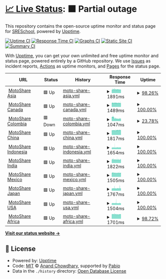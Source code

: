 # [📈 Live Status](https://SRESchool.github.io/All-Motoshare-Websites-Uptime-Monitor): <!--live status--> **🟧 Partial outage**

This repository contains the open-source uptime monitor and status page for [SRESchool](https://SRESchool.github.io/All-Motoshare-Websites-Uptime-Monitor), powered by [Upptime](https://github.com/upptime/upptime).

[![Uptime CI](https://github.com/SRESchool/All-Motoshare-Websites-Uptime-Monitor/workflows/Uptime%20CI/badge.svg)](https://github.com/SRESchool/All-Motoshare-Websites-Uptime-Monitor/actions?query=workflow%3A%22Uptime+CI%22)
[![Response Time CI](https://github.com/SRESchool/All-Motoshare-Websites-Uptime-Monitor/workflows/Response%20Time%20CI/badge.svg)](https://github.com/SRESchool/All-Motoshare-Websites-Uptime-Monitor/actions?query=workflow%3A%22Response+Time+CI%22)
[![Graphs CI](https://github.com/SRESchool/All-Motoshare-Websites-Uptime-Monitor/workflows/Graphs%20CI/badge.svg)](https://github.com/SRESchool/All-Motoshare-Websites-Uptime-Monitor/actions?query=workflow%3A%22Graphs+CI%22)
[![Static Site CI](https://github.com/SRESchool/All-Motoshare-Websites-Uptime-Monitor/workflows/Static%20Site%20CI/badge.svg)](https://github.com/SRESchool/All-Motoshare-Websites-Uptime-Monitor/actions?query=workflow%3A%22Static+Site+CI%22)
[![Summary CI](https://github.com/SRESchool/All-Motoshare-Websites-Uptime-Monitor/workflows/Summary%20CI/badge.svg)](https://github.com/SRESchool/All-Motoshare-Websites-Uptime-Monitor/actions?query=workflow%3A%22Summary+CI%22)

With [Upptime](https://upptime.js.org), you can get your own unlimited and free uptime monitor and status page, powered entirely by a GitHub repository. We use [Issues](https://github.com/SRESchool/All-Motoshare-Websites-Uptime-Monitor/issues) as incident reports, [Actions](https://github.com/SRESchool/All-Motoshare-Websites-Uptime-Monitor/actions) as uptime monitors, and [Pages](https://SRESchool.github.io/All-Motoshare-Websites-Uptime-Monitor) for the status page.

<!--start: status pages-->
<!-- This summary is generated by Upptime (https://github.com/upptime/upptime) -->
<!-- Do not edit this manually, your changes will be overwritten -->
<!-- prettier-ignore -->
| URL | Status | History | Response Time | Uptime |
| --- | ------ | ------- | ------------- | ------ |
| <img alt="" src="https://icons.duckduckgo.com/ip3/motoshare.asia.ico" height="13"> [MotoShare Asia](https://motoshare.asia) | 🟩 Up | [moto-share-asia.yml](https://github.com/SRESchool/All-Motoshare-Websites-Uptime-Monitor/commits/HEAD/history/moto-share-asia.yml) | <details><summary><img alt="Response time graph" src="./graphs/moto-share-asia/response-time-week.png" height="20"> 1891ms</summary><br><a href="https://SRESchool.github.io/All-Motoshare-Websites-Uptime-Monitor/history/moto-share-asia"><img alt="Response time 1718" src="https://img.shields.io/endpoint?url=https%3A%2F%2Fraw.githubusercontent.com%2FSRESchool%2FAll-Motoshare-Websites-Uptime-Monitor%2FHEAD%2Fapi%2Fmoto-share-asia%2Fresponse-time.json"></a><br><a href="https://SRESchool.github.io/All-Motoshare-Websites-Uptime-Monitor/history/moto-share-asia"><img alt="24-hour response time 1838" src="https://img.shields.io/endpoint?url=https%3A%2F%2Fraw.githubusercontent.com%2FSRESchool%2FAll-Motoshare-Websites-Uptime-Monitor%2FHEAD%2Fapi%2Fmoto-share-asia%2Fresponse-time-day.json"></a><br><a href="https://SRESchool.github.io/All-Motoshare-Websites-Uptime-Monitor/history/moto-share-asia"><img alt="7-day response time 1891" src="https://img.shields.io/endpoint?url=https%3A%2F%2Fraw.githubusercontent.com%2FSRESchool%2FAll-Motoshare-Websites-Uptime-Monitor%2FHEAD%2Fapi%2Fmoto-share-asia%2Fresponse-time-week.json"></a><br><a href="https://SRESchool.github.io/All-Motoshare-Websites-Uptime-Monitor/history/moto-share-asia"><img alt="30-day response time 1707" src="https://img.shields.io/endpoint?url=https%3A%2F%2Fraw.githubusercontent.com%2FSRESchool%2FAll-Motoshare-Websites-Uptime-Monitor%2FHEAD%2Fapi%2Fmoto-share-asia%2Fresponse-time-month.json"></a><br><a href="https://SRESchool.github.io/All-Motoshare-Websites-Uptime-Monitor/history/moto-share-asia"><img alt="1-year response time 1718" src="https://img.shields.io/endpoint?url=https%3A%2F%2Fraw.githubusercontent.com%2FSRESchool%2FAll-Motoshare-Websites-Uptime-Monitor%2FHEAD%2Fapi%2Fmoto-share-asia%2Fresponse-time-year.json"></a></details> | <details><summary><a href="https://SRESchool.github.io/All-Motoshare-Websites-Uptime-Monitor/history/moto-share-asia">98.26%</a></summary><a href="https://SRESchool.github.io/All-Motoshare-Websites-Uptime-Monitor/history/moto-share-asia"><img alt="All-time uptime 94.34%" src="https://img.shields.io/endpoint?url=https%3A%2F%2Fraw.githubusercontent.com%2FSRESchool%2FAll-Motoshare-Websites-Uptime-Monitor%2FHEAD%2Fapi%2Fmoto-share-asia%2Fuptime.json"></a><br><a href="https://SRESchool.github.io/All-Motoshare-Websites-Uptime-Monitor/history/moto-share-asia"><img alt="24-hour uptime 100.00%" src="https://img.shields.io/endpoint?url=https%3A%2F%2Fraw.githubusercontent.com%2FSRESchool%2FAll-Motoshare-Websites-Uptime-Monitor%2FHEAD%2Fapi%2Fmoto-share-asia%2Fuptime-day.json"></a><br><a href="https://SRESchool.github.io/All-Motoshare-Websites-Uptime-Monitor/history/moto-share-asia"><img alt="7-day uptime 98.26%" src="https://img.shields.io/endpoint?url=https%3A%2F%2Fraw.githubusercontent.com%2FSRESchool%2FAll-Motoshare-Websites-Uptime-Monitor%2FHEAD%2Fapi%2Fmoto-share-asia%2Fuptime-week.json"></a><br><a href="https://SRESchool.github.io/All-Motoshare-Websites-Uptime-Monitor/history/moto-share-asia"><img alt="30-day uptime 97.85%" src="https://img.shields.io/endpoint?url=https%3A%2F%2Fraw.githubusercontent.com%2FSRESchool%2FAll-Motoshare-Websites-Uptime-Monitor%2FHEAD%2Fapi%2Fmoto-share-asia%2Fuptime-month.json"></a><br><a href="https://SRESchool.github.io/All-Motoshare-Websites-Uptime-Monitor/history/moto-share-asia"><img alt="1-year uptime 94.34%" src="https://img.shields.io/endpoint?url=https%3A%2F%2Fraw.githubusercontent.com%2FSRESchool%2FAll-Motoshare-Websites-Uptime-Monitor%2FHEAD%2Fapi%2Fmoto-share-asia%2Fuptime-year.json"></a></details>
| <img alt="" src="https://icons.duckduckgo.com/ip3/motoshare.ca.ico" height="13"> [MotoShare Canada](https://motoshare.ca) | 🟩 Up | [moto-share-canada.yml](https://github.com/SRESchool/All-Motoshare-Websites-Uptime-Monitor/commits/HEAD/history/moto-share-canada.yml) | <details><summary><img alt="Response time graph" src="./graphs/moto-share-canada/response-time-week.png" height="20"> 1489ms</summary><br><a href="https://SRESchool.github.io/All-Motoshare-Websites-Uptime-Monitor/history/moto-share-canada"><img alt="Response time 1402" src="https://img.shields.io/endpoint?url=https%3A%2F%2Fraw.githubusercontent.com%2FSRESchool%2FAll-Motoshare-Websites-Uptime-Monitor%2FHEAD%2Fapi%2Fmoto-share-canada%2Fresponse-time.json"></a><br><a href="https://SRESchool.github.io/All-Motoshare-Websites-Uptime-Monitor/history/moto-share-canada"><img alt="24-hour response time 1481" src="https://img.shields.io/endpoint?url=https%3A%2F%2Fraw.githubusercontent.com%2FSRESchool%2FAll-Motoshare-Websites-Uptime-Monitor%2FHEAD%2Fapi%2Fmoto-share-canada%2Fresponse-time-day.json"></a><br><a href="https://SRESchool.github.io/All-Motoshare-Websites-Uptime-Monitor/history/moto-share-canada"><img alt="7-day response time 1489" src="https://img.shields.io/endpoint?url=https%3A%2F%2Fraw.githubusercontent.com%2FSRESchool%2FAll-Motoshare-Websites-Uptime-Monitor%2FHEAD%2Fapi%2Fmoto-share-canada%2Fresponse-time-week.json"></a><br><a href="https://SRESchool.github.io/All-Motoshare-Websites-Uptime-Monitor/history/moto-share-canada"><img alt="30-day response time 1431" src="https://img.shields.io/endpoint?url=https%3A%2F%2Fraw.githubusercontent.com%2FSRESchool%2FAll-Motoshare-Websites-Uptime-Monitor%2FHEAD%2Fapi%2Fmoto-share-canada%2Fresponse-time-month.json"></a><br><a href="https://SRESchool.github.io/All-Motoshare-Websites-Uptime-Monitor/history/moto-share-canada"><img alt="1-year response time 1402" src="https://img.shields.io/endpoint?url=https%3A%2F%2Fraw.githubusercontent.com%2FSRESchool%2FAll-Motoshare-Websites-Uptime-Monitor%2FHEAD%2Fapi%2Fmoto-share-canada%2Fresponse-time-year.json"></a></details> | <details><summary><a href="https://SRESchool.github.io/All-Motoshare-Websites-Uptime-Monitor/history/moto-share-canada">100.00%</a></summary><a href="https://SRESchool.github.io/All-Motoshare-Websites-Uptime-Monitor/history/moto-share-canada"><img alt="All-time uptime 94.23%" src="https://img.shields.io/endpoint?url=https%3A%2F%2Fraw.githubusercontent.com%2FSRESchool%2FAll-Motoshare-Websites-Uptime-Monitor%2FHEAD%2Fapi%2Fmoto-share-canada%2Fuptime.json"></a><br><a href="https://SRESchool.github.io/All-Motoshare-Websites-Uptime-Monitor/history/moto-share-canada"><img alt="24-hour uptime 100.00%" src="https://img.shields.io/endpoint?url=https%3A%2F%2Fraw.githubusercontent.com%2FSRESchool%2FAll-Motoshare-Websites-Uptime-Monitor%2FHEAD%2Fapi%2Fmoto-share-canada%2Fuptime-day.json"></a><br><a href="https://SRESchool.github.io/All-Motoshare-Websites-Uptime-Monitor/history/moto-share-canada"><img alt="7-day uptime 100.00%" src="https://img.shields.io/endpoint?url=https%3A%2F%2Fraw.githubusercontent.com%2FSRESchool%2FAll-Motoshare-Websites-Uptime-Monitor%2FHEAD%2Fapi%2Fmoto-share-canada%2Fuptime-week.json"></a><br><a href="https://SRESchool.github.io/All-Motoshare-Websites-Uptime-Monitor/history/moto-share-canada"><img alt="30-day uptime 91.22%" src="https://img.shields.io/endpoint?url=https%3A%2F%2Fraw.githubusercontent.com%2FSRESchool%2FAll-Motoshare-Websites-Uptime-Monitor%2FHEAD%2Fapi%2Fmoto-share-canada%2Fuptime-month.json"></a><br><a href="https://SRESchool.github.io/All-Motoshare-Websites-Uptime-Monitor/history/moto-share-canada"><img alt="1-year uptime 94.23%" src="https://img.shields.io/endpoint?url=https%3A%2F%2Fraw.githubusercontent.com%2FSRESchool%2FAll-Motoshare-Websites-Uptime-Monitor%2FHEAD%2Fapi%2Fmoto-share-canada%2Fuptime-year.json"></a></details>
| <img alt="" src="https://icons.duckduckgo.com/ip3/motoshare.co.ico" height="13"> [MotoShare Colombia](https://motoshare.co) | 🟥 Down | [moto-share-colombia.yml](https://github.com/SRESchool/All-Motoshare-Websites-Uptime-Monitor/commits/HEAD/history/moto-share-colombia.yml) | <details><summary><img alt="Response time graph" src="./graphs/moto-share-colombia/response-time-week.png" height="20"> 1047ms</summary><br><a href="https://SRESchool.github.io/All-Motoshare-Websites-Uptime-Monitor/history/moto-share-colombia"><img alt="Response time 1348" src="https://img.shields.io/endpoint?url=https%3A%2F%2Fraw.githubusercontent.com%2FSRESchool%2FAll-Motoshare-Websites-Uptime-Monitor%2FHEAD%2Fapi%2Fmoto-share-colombia%2Fresponse-time.json"></a><br><a href="https://SRESchool.github.io/All-Motoshare-Websites-Uptime-Monitor/history/moto-share-colombia"><img alt="24-hour response time 891" src="https://img.shields.io/endpoint?url=https%3A%2F%2Fraw.githubusercontent.com%2FSRESchool%2FAll-Motoshare-Websites-Uptime-Monitor%2FHEAD%2Fapi%2Fmoto-share-colombia%2Fresponse-time-day.json"></a><br><a href="https://SRESchool.github.io/All-Motoshare-Websites-Uptime-Monitor/history/moto-share-colombia"><img alt="7-day response time 1047" src="https://img.shields.io/endpoint?url=https%3A%2F%2Fraw.githubusercontent.com%2FSRESchool%2FAll-Motoshare-Websites-Uptime-Monitor%2FHEAD%2Fapi%2Fmoto-share-colombia%2Fresponse-time-week.json"></a><br><a href="https://SRESchool.github.io/All-Motoshare-Websites-Uptime-Monitor/history/moto-share-colombia"><img alt="30-day response time 1322" src="https://img.shields.io/endpoint?url=https%3A%2F%2Fraw.githubusercontent.com%2FSRESchool%2FAll-Motoshare-Websites-Uptime-Monitor%2FHEAD%2Fapi%2Fmoto-share-colombia%2Fresponse-time-month.json"></a><br><a href="https://SRESchool.github.io/All-Motoshare-Websites-Uptime-Monitor/history/moto-share-colombia"><img alt="1-year response time 1348" src="https://img.shields.io/endpoint?url=https%3A%2F%2Fraw.githubusercontent.com%2FSRESchool%2FAll-Motoshare-Websites-Uptime-Monitor%2FHEAD%2Fapi%2Fmoto-share-colombia%2Fresponse-time-year.json"></a></details> | <details><summary><a href="https://SRESchool.github.io/All-Motoshare-Websites-Uptime-Monitor/history/moto-share-colombia">23.78%</a></summary><a href="https://SRESchool.github.io/All-Motoshare-Websites-Uptime-Monitor/history/moto-share-colombia"><img alt="All-time uptime 80.79%" src="https://img.shields.io/endpoint?url=https%3A%2F%2Fraw.githubusercontent.com%2FSRESchool%2FAll-Motoshare-Websites-Uptime-Monitor%2FHEAD%2Fapi%2Fmoto-share-colombia%2Fuptime.json"></a><br><a href="https://SRESchool.github.io/All-Motoshare-Websites-Uptime-Monitor/history/moto-share-colombia"><img alt="24-hour uptime 0.00%" src="https://img.shields.io/endpoint?url=https%3A%2F%2Fraw.githubusercontent.com%2FSRESchool%2FAll-Motoshare-Websites-Uptime-Monitor%2FHEAD%2Fapi%2Fmoto-share-colombia%2Fuptime-day.json"></a><br><a href="https://SRESchool.github.io/All-Motoshare-Websites-Uptime-Monitor/history/moto-share-colombia"><img alt="7-day uptime 23.78%" src="https://img.shields.io/endpoint?url=https%3A%2F%2Fraw.githubusercontent.com%2FSRESchool%2FAll-Motoshare-Websites-Uptime-Monitor%2FHEAD%2Fapi%2Fmoto-share-colombia%2Fuptime-week.json"></a><br><a href="https://SRESchool.github.io/All-Motoshare-Websites-Uptime-Monitor/history/moto-share-colombia"><img alt="30-day uptime 70.75%" src="https://img.shields.io/endpoint?url=https%3A%2F%2Fraw.githubusercontent.com%2FSRESchool%2FAll-Motoshare-Websites-Uptime-Monitor%2FHEAD%2Fapi%2Fmoto-share-colombia%2Fuptime-month.json"></a><br><a href="https://SRESchool.github.io/All-Motoshare-Websites-Uptime-Monitor/history/moto-share-colombia"><img alt="1-year uptime 80.79%" src="https://img.shields.io/endpoint?url=https%3A%2F%2Fraw.githubusercontent.com%2FSRESchool%2FAll-Motoshare-Websites-Uptime-Monitor%2FHEAD%2Fapi%2Fmoto-share-colombia%2Fuptime-year.json"></a></details>
| <img alt="" src="https://icons.duckduckgo.com/ip3/motoshare.com.cn.ico" height="13"> [MotoShare China](https://motoshare.com.cn) | 🟩 Up | [moto-share-china.yml](https://github.com/SRESchool/All-Motoshare-Websites-Uptime-Monitor/commits/HEAD/history/moto-share-china.yml) | <details><summary><img alt="Response time graph" src="./graphs/moto-share-china/response-time-week.png" height="20"> 1817ms</summary><br><a href="https://SRESchool.github.io/All-Motoshare-Websites-Uptime-Monitor/history/moto-share-china"><img alt="Response time 1621" src="https://img.shields.io/endpoint?url=https%3A%2F%2Fraw.githubusercontent.com%2FSRESchool%2FAll-Motoshare-Websites-Uptime-Monitor%2FHEAD%2Fapi%2Fmoto-share-china%2Fresponse-time.json"></a><br><a href="https://SRESchool.github.io/All-Motoshare-Websites-Uptime-Monitor/history/moto-share-china"><img alt="24-hour response time 1873" src="https://img.shields.io/endpoint?url=https%3A%2F%2Fraw.githubusercontent.com%2FSRESchool%2FAll-Motoshare-Websites-Uptime-Monitor%2FHEAD%2Fapi%2Fmoto-share-china%2Fresponse-time-day.json"></a><br><a href="https://SRESchool.github.io/All-Motoshare-Websites-Uptime-Monitor/history/moto-share-china"><img alt="7-day response time 1817" src="https://img.shields.io/endpoint?url=https%3A%2F%2Fraw.githubusercontent.com%2FSRESchool%2FAll-Motoshare-Websites-Uptime-Monitor%2FHEAD%2Fapi%2Fmoto-share-china%2Fresponse-time-week.json"></a><br><a href="https://SRESchool.github.io/All-Motoshare-Websites-Uptime-Monitor/history/moto-share-china"><img alt="30-day response time 1668" src="https://img.shields.io/endpoint?url=https%3A%2F%2Fraw.githubusercontent.com%2FSRESchool%2FAll-Motoshare-Websites-Uptime-Monitor%2FHEAD%2Fapi%2Fmoto-share-china%2Fresponse-time-month.json"></a><br><a href="https://SRESchool.github.io/All-Motoshare-Websites-Uptime-Monitor/history/moto-share-china"><img alt="1-year response time 1621" src="https://img.shields.io/endpoint?url=https%3A%2F%2Fraw.githubusercontent.com%2FSRESchool%2FAll-Motoshare-Websites-Uptime-Monitor%2FHEAD%2Fapi%2Fmoto-share-china%2Fresponse-time-year.json"></a></details> | <details><summary><a href="https://SRESchool.github.io/All-Motoshare-Websites-Uptime-Monitor/history/moto-share-china">100.00%</a></summary><a href="https://SRESchool.github.io/All-Motoshare-Websites-Uptime-Monitor/history/moto-share-china"><img alt="All-time uptime 80.78%" src="https://img.shields.io/endpoint?url=https%3A%2F%2Fraw.githubusercontent.com%2FSRESchool%2FAll-Motoshare-Websites-Uptime-Monitor%2FHEAD%2Fapi%2Fmoto-share-china%2Fuptime.json"></a><br><a href="https://SRESchool.github.io/All-Motoshare-Websites-Uptime-Monitor/history/moto-share-china"><img alt="24-hour uptime 100.00%" src="https://img.shields.io/endpoint?url=https%3A%2F%2Fraw.githubusercontent.com%2FSRESchool%2FAll-Motoshare-Websites-Uptime-Monitor%2FHEAD%2Fapi%2Fmoto-share-china%2Fuptime-day.json"></a><br><a href="https://SRESchool.github.io/All-Motoshare-Websites-Uptime-Monitor/history/moto-share-china"><img alt="7-day uptime 100.00%" src="https://img.shields.io/endpoint?url=https%3A%2F%2Fraw.githubusercontent.com%2FSRESchool%2FAll-Motoshare-Websites-Uptime-Monitor%2FHEAD%2Fapi%2Fmoto-share-china%2Fuptime-week.json"></a><br><a href="https://SRESchool.github.io/All-Motoshare-Websites-Uptime-Monitor/history/moto-share-china"><img alt="30-day uptime 94.10%" src="https://img.shields.io/endpoint?url=https%3A%2F%2Fraw.githubusercontent.com%2FSRESchool%2FAll-Motoshare-Websites-Uptime-Monitor%2FHEAD%2Fapi%2Fmoto-share-china%2Fuptime-month.json"></a><br><a href="https://SRESchool.github.io/All-Motoshare-Websites-Uptime-Monitor/history/moto-share-china"><img alt="1-year uptime 80.78%" src="https://img.shields.io/endpoint?url=https%3A%2F%2Fraw.githubusercontent.com%2FSRESchool%2FAll-Motoshare-Websites-Uptime-Monitor%2FHEAD%2Fapi%2Fmoto-share-china%2Fuptime-year.json"></a></details>
| <img alt="" src="https://icons.duckduckgo.com/ip3/motoshare.id.ico" height="13"> [MotoShare Indonesia](https://motoshare.id) | 🟩 Up | [moto-share-indonesia.yml](https://github.com/SRESchool/All-Motoshare-Websites-Uptime-Monitor/commits/HEAD/history/moto-share-indonesia.yml) | <details><summary><img alt="Response time graph" src="./graphs/moto-share-indonesia/response-time-week.png" height="20"> 1654ms</summary><br><a href="https://SRESchool.github.io/All-Motoshare-Websites-Uptime-Monitor/history/moto-share-indonesia"><img alt="Response time 1467" src="https://img.shields.io/endpoint?url=https%3A%2F%2Fraw.githubusercontent.com%2FSRESchool%2FAll-Motoshare-Websites-Uptime-Monitor%2FHEAD%2Fapi%2Fmoto-share-indonesia%2Fresponse-time.json"></a><br><a href="https://SRESchool.github.io/All-Motoshare-Websites-Uptime-Monitor/history/moto-share-indonesia"><img alt="24-hour response time 1688" src="https://img.shields.io/endpoint?url=https%3A%2F%2Fraw.githubusercontent.com%2FSRESchool%2FAll-Motoshare-Websites-Uptime-Monitor%2FHEAD%2Fapi%2Fmoto-share-indonesia%2Fresponse-time-day.json"></a><br><a href="https://SRESchool.github.io/All-Motoshare-Websites-Uptime-Monitor/history/moto-share-indonesia"><img alt="7-day response time 1654" src="https://img.shields.io/endpoint?url=https%3A%2F%2Fraw.githubusercontent.com%2FSRESchool%2FAll-Motoshare-Websites-Uptime-Monitor%2FHEAD%2Fapi%2Fmoto-share-indonesia%2Fresponse-time-week.json"></a><br><a href="https://SRESchool.github.io/All-Motoshare-Websites-Uptime-Monitor/history/moto-share-indonesia"><img alt="30-day response time 1508" src="https://img.shields.io/endpoint?url=https%3A%2F%2Fraw.githubusercontent.com%2FSRESchool%2FAll-Motoshare-Websites-Uptime-Monitor%2FHEAD%2Fapi%2Fmoto-share-indonesia%2Fresponse-time-month.json"></a><br><a href="https://SRESchool.github.io/All-Motoshare-Websites-Uptime-Monitor/history/moto-share-indonesia"><img alt="1-year response time 1467" src="https://img.shields.io/endpoint?url=https%3A%2F%2Fraw.githubusercontent.com%2FSRESchool%2FAll-Motoshare-Websites-Uptime-Monitor%2FHEAD%2Fapi%2Fmoto-share-indonesia%2Fresponse-time-year.json"></a></details> | <details><summary><a href="https://SRESchool.github.io/All-Motoshare-Websites-Uptime-Monitor/history/moto-share-indonesia">100.00%</a></summary><a href="https://SRESchool.github.io/All-Motoshare-Websites-Uptime-Monitor/history/moto-share-indonesia"><img alt="All-time uptime 80.87%" src="https://img.shields.io/endpoint?url=https%3A%2F%2Fraw.githubusercontent.com%2FSRESchool%2FAll-Motoshare-Websites-Uptime-Monitor%2FHEAD%2Fapi%2Fmoto-share-indonesia%2Fuptime.json"></a><br><a href="https://SRESchool.github.io/All-Motoshare-Websites-Uptime-Monitor/history/moto-share-indonesia"><img alt="24-hour uptime 100.00%" src="https://img.shields.io/endpoint?url=https%3A%2F%2Fraw.githubusercontent.com%2FSRESchool%2FAll-Motoshare-Websites-Uptime-Monitor%2FHEAD%2Fapi%2Fmoto-share-indonesia%2Fuptime-day.json"></a><br><a href="https://SRESchool.github.io/All-Motoshare-Websites-Uptime-Monitor/history/moto-share-indonesia"><img alt="7-day uptime 100.00%" src="https://img.shields.io/endpoint?url=https%3A%2F%2Fraw.githubusercontent.com%2FSRESchool%2FAll-Motoshare-Websites-Uptime-Monitor%2FHEAD%2Fapi%2Fmoto-share-indonesia%2Fuptime-week.json"></a><br><a href="https://SRESchool.github.io/All-Motoshare-Websites-Uptime-Monitor/history/moto-share-indonesia"><img alt="30-day uptime 94.22%" src="https://img.shields.io/endpoint?url=https%3A%2F%2Fraw.githubusercontent.com%2FSRESchool%2FAll-Motoshare-Websites-Uptime-Monitor%2FHEAD%2Fapi%2Fmoto-share-indonesia%2Fuptime-month.json"></a><br><a href="https://SRESchool.github.io/All-Motoshare-Websites-Uptime-Monitor/history/moto-share-indonesia"><img alt="1-year uptime 80.87%" src="https://img.shields.io/endpoint?url=https%3A%2F%2Fraw.githubusercontent.com%2FSRESchool%2FAll-Motoshare-Websites-Uptime-Monitor%2FHEAD%2Fapi%2Fmoto-share-indonesia%2Fuptime-year.json"></a></details>
| <img alt="" src="https://icons.duckduckgo.com/ip3/motoshare.in.ico" height="13"> [MotoShare India](https://motoshare.in) | 🟩 Up | [moto-share-india.yml](https://github.com/SRESchool/All-Motoshare-Websites-Uptime-Monitor/commits/HEAD/history/moto-share-india.yml) | <details><summary><img alt="Response time graph" src="./graphs/moto-share-india/response-time-week.png" height="20"> 1822ms</summary><br><a href="https://SRESchool.github.io/All-Motoshare-Websites-Uptime-Monitor/history/moto-share-india"><img alt="Response time 1819" src="https://img.shields.io/endpoint?url=https%3A%2F%2Fraw.githubusercontent.com%2FSRESchool%2FAll-Motoshare-Websites-Uptime-Monitor%2FHEAD%2Fapi%2Fmoto-share-india%2Fresponse-time.json"></a><br><a href="https://SRESchool.github.io/All-Motoshare-Websites-Uptime-Monitor/history/moto-share-india"><img alt="24-hour response time 1832" src="https://img.shields.io/endpoint?url=https%3A%2F%2Fraw.githubusercontent.com%2FSRESchool%2FAll-Motoshare-Websites-Uptime-Monitor%2FHEAD%2Fapi%2Fmoto-share-india%2Fresponse-time-day.json"></a><br><a href="https://SRESchool.github.io/All-Motoshare-Websites-Uptime-Monitor/history/moto-share-india"><img alt="7-day response time 1822" src="https://img.shields.io/endpoint?url=https%3A%2F%2Fraw.githubusercontent.com%2FSRESchool%2FAll-Motoshare-Websites-Uptime-Monitor%2FHEAD%2Fapi%2Fmoto-share-india%2Fresponse-time-week.json"></a><br><a href="https://SRESchool.github.io/All-Motoshare-Websites-Uptime-Monitor/history/moto-share-india"><img alt="30-day response time 1821" src="https://img.shields.io/endpoint?url=https%3A%2F%2Fraw.githubusercontent.com%2FSRESchool%2FAll-Motoshare-Websites-Uptime-Monitor%2FHEAD%2Fapi%2Fmoto-share-india%2Fresponse-time-month.json"></a><br><a href="https://SRESchool.github.io/All-Motoshare-Websites-Uptime-Monitor/history/moto-share-india"><img alt="1-year response time 1819" src="https://img.shields.io/endpoint?url=https%3A%2F%2Fraw.githubusercontent.com%2FSRESchool%2FAll-Motoshare-Websites-Uptime-Monitor%2FHEAD%2Fapi%2Fmoto-share-india%2Fresponse-time-year.json"></a></details> | <details><summary><a href="https://SRESchool.github.io/All-Motoshare-Websites-Uptime-Monitor/history/moto-share-india">100.00%</a></summary><a href="https://SRESchool.github.io/All-Motoshare-Websites-Uptime-Monitor/history/moto-share-india"><img alt="All-time uptime 99.16%" src="https://img.shields.io/endpoint?url=https%3A%2F%2Fraw.githubusercontent.com%2FSRESchool%2FAll-Motoshare-Websites-Uptime-Monitor%2FHEAD%2Fapi%2Fmoto-share-india%2Fuptime.json"></a><br><a href="https://SRESchool.github.io/All-Motoshare-Websites-Uptime-Monitor/history/moto-share-india"><img alt="24-hour uptime 100.00%" src="https://img.shields.io/endpoint?url=https%3A%2F%2Fraw.githubusercontent.com%2FSRESchool%2FAll-Motoshare-Websites-Uptime-Monitor%2FHEAD%2Fapi%2Fmoto-share-india%2Fuptime-day.json"></a><br><a href="https://SRESchool.github.io/All-Motoshare-Websites-Uptime-Monitor/history/moto-share-india"><img alt="7-day uptime 100.00%" src="https://img.shields.io/endpoint?url=https%3A%2F%2Fraw.githubusercontent.com%2FSRESchool%2FAll-Motoshare-Websites-Uptime-Monitor%2FHEAD%2Fapi%2Fmoto-share-india%2Fuptime-week.json"></a><br><a href="https://SRESchool.github.io/All-Motoshare-Websites-Uptime-Monitor/history/moto-share-india"><img alt="30-day uptime 98.86%" src="https://img.shields.io/endpoint?url=https%3A%2F%2Fraw.githubusercontent.com%2FSRESchool%2FAll-Motoshare-Websites-Uptime-Monitor%2FHEAD%2Fapi%2Fmoto-share-india%2Fuptime-month.json"></a><br><a href="https://SRESchool.github.io/All-Motoshare-Websites-Uptime-Monitor/history/moto-share-india"><img alt="1-year uptime 99.16%" src="https://img.shields.io/endpoint?url=https%3A%2F%2Fraw.githubusercontent.com%2FSRESchool%2FAll-Motoshare-Websites-Uptime-Monitor%2FHEAD%2Fapi%2Fmoto-share-india%2Fuptime-year.json"></a></details>
| <img alt="" src="https://icons.duckduckgo.com/ip3/motoshare.mx.ico" height="13"> [MotoShare Mexico](https://motoshare.mx) | 🟩 Up | [moto-share-mexico.yml](https://github.com/SRESchool/All-Motoshare-Websites-Uptime-Monitor/commits/HEAD/history/moto-share-mexico.yml) | <details><summary><img alt="Response time graph" src="./graphs/moto-share-mexico/response-time-week.png" height="20"> 1505ms</summary><br><a href="https://SRESchool.github.io/All-Motoshare-Websites-Uptime-Monitor/history/moto-share-mexico"><img alt="Response time 1430" src="https://img.shields.io/endpoint?url=https%3A%2F%2Fraw.githubusercontent.com%2FSRESchool%2FAll-Motoshare-Websites-Uptime-Monitor%2FHEAD%2Fapi%2Fmoto-share-mexico%2Fresponse-time.json"></a><br><a href="https://SRESchool.github.io/All-Motoshare-Websites-Uptime-Monitor/history/moto-share-mexico"><img alt="24-hour response time 1476" src="https://img.shields.io/endpoint?url=https%3A%2F%2Fraw.githubusercontent.com%2FSRESchool%2FAll-Motoshare-Websites-Uptime-Monitor%2FHEAD%2Fapi%2Fmoto-share-mexico%2Fresponse-time-day.json"></a><br><a href="https://SRESchool.github.io/All-Motoshare-Websites-Uptime-Monitor/history/moto-share-mexico"><img alt="7-day response time 1505" src="https://img.shields.io/endpoint?url=https%3A%2F%2Fraw.githubusercontent.com%2FSRESchool%2FAll-Motoshare-Websites-Uptime-Monitor%2FHEAD%2Fapi%2Fmoto-share-mexico%2Fresponse-time-week.json"></a><br><a href="https://SRESchool.github.io/All-Motoshare-Websites-Uptime-Monitor/history/moto-share-mexico"><img alt="30-day response time 1459" src="https://img.shields.io/endpoint?url=https%3A%2F%2Fraw.githubusercontent.com%2FSRESchool%2FAll-Motoshare-Websites-Uptime-Monitor%2FHEAD%2Fapi%2Fmoto-share-mexico%2Fresponse-time-month.json"></a><br><a href="https://SRESchool.github.io/All-Motoshare-Websites-Uptime-Monitor/history/moto-share-mexico"><img alt="1-year response time 1430" src="https://img.shields.io/endpoint?url=https%3A%2F%2Fraw.githubusercontent.com%2FSRESchool%2FAll-Motoshare-Websites-Uptime-Monitor%2FHEAD%2Fapi%2Fmoto-share-mexico%2Fresponse-time-year.json"></a></details> | <details><summary><a href="https://SRESchool.github.io/All-Motoshare-Websites-Uptime-Monitor/history/moto-share-mexico">100.00%</a></summary><a href="https://SRESchool.github.io/All-Motoshare-Websites-Uptime-Monitor/history/moto-share-mexico"><img alt="All-time uptime 94.23%" src="https://img.shields.io/endpoint?url=https%3A%2F%2Fraw.githubusercontent.com%2FSRESchool%2FAll-Motoshare-Websites-Uptime-Monitor%2FHEAD%2Fapi%2Fmoto-share-mexico%2Fuptime.json"></a><br><a href="https://SRESchool.github.io/All-Motoshare-Websites-Uptime-Monitor/history/moto-share-mexico"><img alt="24-hour uptime 100.00%" src="https://img.shields.io/endpoint?url=https%3A%2F%2Fraw.githubusercontent.com%2FSRESchool%2FAll-Motoshare-Websites-Uptime-Monitor%2FHEAD%2Fapi%2Fmoto-share-mexico%2Fuptime-day.json"></a><br><a href="https://SRESchool.github.io/All-Motoshare-Websites-Uptime-Monitor/history/moto-share-mexico"><img alt="7-day uptime 100.00%" src="https://img.shields.io/endpoint?url=https%3A%2F%2Fraw.githubusercontent.com%2FSRESchool%2FAll-Motoshare-Websites-Uptime-Monitor%2FHEAD%2Fapi%2Fmoto-share-mexico%2Fuptime-week.json"></a><br><a href="https://SRESchool.github.io/All-Motoshare-Websites-Uptime-Monitor/history/moto-share-mexico"><img alt="30-day uptime 91.22%" src="https://img.shields.io/endpoint?url=https%3A%2F%2Fraw.githubusercontent.com%2FSRESchool%2FAll-Motoshare-Websites-Uptime-Monitor%2FHEAD%2Fapi%2Fmoto-share-mexico%2Fuptime-month.json"></a><br><a href="https://SRESchool.github.io/All-Motoshare-Websites-Uptime-Monitor/history/moto-share-mexico"><img alt="1-year uptime 94.23%" src="https://img.shields.io/endpoint?url=https%3A%2F%2Fraw.githubusercontent.com%2FSRESchool%2FAll-Motoshare-Websites-Uptime-Monitor%2FHEAD%2Fapi%2Fmoto-share-mexico%2Fuptime-year.json"></a></details>
| <img alt="" src="https://icons.duckduckgo.com/ip3/motoshare.jp.ico" height="13"> [MotoShare Japan](https://motoshare.jp) | 🟩 Up | [moto-share-japan.yml](https://github.com/SRESchool/All-Motoshare-Websites-Uptime-Monitor/commits/HEAD/history/moto-share-japan.yml) | <details><summary><img alt="Response time graph" src="./graphs/moto-share-japan/response-time-week.png" height="20"> 1767ms</summary><br><a href="https://SRESchool.github.io/All-Motoshare-Websites-Uptime-Monitor/history/moto-share-japan"><img alt="Response time 1531" src="https://img.shields.io/endpoint?url=https%3A%2F%2Fraw.githubusercontent.com%2FSRESchool%2FAll-Motoshare-Websites-Uptime-Monitor%2FHEAD%2Fapi%2Fmoto-share-japan%2Fresponse-time.json"></a><br><a href="https://SRESchool.github.io/All-Motoshare-Websites-Uptime-Monitor/history/moto-share-japan"><img alt="24-hour response time 1834" src="https://img.shields.io/endpoint?url=https%3A%2F%2Fraw.githubusercontent.com%2FSRESchool%2FAll-Motoshare-Websites-Uptime-Monitor%2FHEAD%2Fapi%2Fmoto-share-japan%2Fresponse-time-day.json"></a><br><a href="https://SRESchool.github.io/All-Motoshare-Websites-Uptime-Monitor/history/moto-share-japan"><img alt="7-day response time 1767" src="https://img.shields.io/endpoint?url=https%3A%2F%2Fraw.githubusercontent.com%2FSRESchool%2FAll-Motoshare-Websites-Uptime-Monitor%2FHEAD%2Fapi%2Fmoto-share-japan%2Fresponse-time-week.json"></a><br><a href="https://SRESchool.github.io/All-Motoshare-Websites-Uptime-Monitor/history/moto-share-japan"><img alt="30-day response time 1570" src="https://img.shields.io/endpoint?url=https%3A%2F%2Fraw.githubusercontent.com%2FSRESchool%2FAll-Motoshare-Websites-Uptime-Monitor%2FHEAD%2Fapi%2Fmoto-share-japan%2Fresponse-time-month.json"></a><br><a href="https://SRESchool.github.io/All-Motoshare-Websites-Uptime-Monitor/history/moto-share-japan"><img alt="1-year response time 1531" src="https://img.shields.io/endpoint?url=https%3A%2F%2Fraw.githubusercontent.com%2FSRESchool%2FAll-Motoshare-Websites-Uptime-Monitor%2FHEAD%2Fapi%2Fmoto-share-japan%2Fresponse-time-year.json"></a></details> | <details><summary><a href="https://SRESchool.github.io/All-Motoshare-Websites-Uptime-Monitor/history/moto-share-japan">100.00%</a></summary><a href="https://SRESchool.github.io/All-Motoshare-Websites-Uptime-Monitor/history/moto-share-japan"><img alt="All-time uptime 80.88%" src="https://img.shields.io/endpoint?url=https%3A%2F%2Fraw.githubusercontent.com%2FSRESchool%2FAll-Motoshare-Websites-Uptime-Monitor%2FHEAD%2Fapi%2Fmoto-share-japan%2Fuptime.json"></a><br><a href="https://SRESchool.github.io/All-Motoshare-Websites-Uptime-Monitor/history/moto-share-japan"><img alt="24-hour uptime 100.00%" src="https://img.shields.io/endpoint?url=https%3A%2F%2Fraw.githubusercontent.com%2FSRESchool%2FAll-Motoshare-Websites-Uptime-Monitor%2FHEAD%2Fapi%2Fmoto-share-japan%2Fuptime-day.json"></a><br><a href="https://SRESchool.github.io/All-Motoshare-Websites-Uptime-Monitor/history/moto-share-japan"><img alt="7-day uptime 100.00%" src="https://img.shields.io/endpoint?url=https%3A%2F%2Fraw.githubusercontent.com%2FSRESchool%2FAll-Motoshare-Websites-Uptime-Monitor%2FHEAD%2Fapi%2Fmoto-share-japan%2Fuptime-week.json"></a><br><a href="https://SRESchool.github.io/All-Motoshare-Websites-Uptime-Monitor/history/moto-share-japan"><img alt="30-day uptime 94.25%" src="https://img.shields.io/endpoint?url=https%3A%2F%2Fraw.githubusercontent.com%2FSRESchool%2FAll-Motoshare-Websites-Uptime-Monitor%2FHEAD%2Fapi%2Fmoto-share-japan%2Fuptime-month.json"></a><br><a href="https://SRESchool.github.io/All-Motoshare-Websites-Uptime-Monitor/history/moto-share-japan"><img alt="1-year uptime 80.88%" src="https://img.shields.io/endpoint?url=https%3A%2F%2Fraw.githubusercontent.com%2FSRESchool%2FAll-Motoshare-Websites-Uptime-Monitor%2FHEAD%2Fapi%2Fmoto-share-japan%2Fuptime-year.json"></a></details>
| <img alt="" src="https://icons.duckduckgo.com/ip3/motoshare.us.ico" height="13"> [MotoShare USA](https://motoshare.us) | 🟩 Up | [moto-share-usa.yml](https://github.com/SRESchool/All-Motoshare-Websites-Uptime-Monitor/commits/HEAD/history/moto-share-usa.yml) | <details><summary><img alt="Response time graph" src="./graphs/moto-share-usa/response-time-week.png" height="20"> 1504ms</summary><br><a href="https://SRESchool.github.io/All-Motoshare-Websites-Uptime-Monitor/history/moto-share-usa"><img alt="Response time 1405" src="https://img.shields.io/endpoint?url=https%3A%2F%2Fraw.githubusercontent.com%2FSRESchool%2FAll-Motoshare-Websites-Uptime-Monitor%2FHEAD%2Fapi%2Fmoto-share-usa%2Fresponse-time.json"></a><br><a href="https://SRESchool.github.io/All-Motoshare-Websites-Uptime-Monitor/history/moto-share-usa"><img alt="24-hour response time 1477" src="https://img.shields.io/endpoint?url=https%3A%2F%2Fraw.githubusercontent.com%2FSRESchool%2FAll-Motoshare-Websites-Uptime-Monitor%2FHEAD%2Fapi%2Fmoto-share-usa%2Fresponse-time-day.json"></a><br><a href="https://SRESchool.github.io/All-Motoshare-Websites-Uptime-Monitor/history/moto-share-usa"><img alt="7-day response time 1504" src="https://img.shields.io/endpoint?url=https%3A%2F%2Fraw.githubusercontent.com%2FSRESchool%2FAll-Motoshare-Websites-Uptime-Monitor%2FHEAD%2Fapi%2Fmoto-share-usa%2Fresponse-time-week.json"></a><br><a href="https://SRESchool.github.io/All-Motoshare-Websites-Uptime-Monitor/history/moto-share-usa"><img alt="30-day response time 1431" src="https://img.shields.io/endpoint?url=https%3A%2F%2Fraw.githubusercontent.com%2FSRESchool%2FAll-Motoshare-Websites-Uptime-Monitor%2FHEAD%2Fapi%2Fmoto-share-usa%2Fresponse-time-month.json"></a><br><a href="https://SRESchool.github.io/All-Motoshare-Websites-Uptime-Monitor/history/moto-share-usa"><img alt="1-year response time 1405" src="https://img.shields.io/endpoint?url=https%3A%2F%2Fraw.githubusercontent.com%2FSRESchool%2FAll-Motoshare-Websites-Uptime-Monitor%2FHEAD%2Fapi%2Fmoto-share-usa%2Fresponse-time-year.json"></a></details> | <details><summary><a href="https://SRESchool.github.io/All-Motoshare-Websites-Uptime-Monitor/history/moto-share-usa">100.00%</a></summary><a href="https://SRESchool.github.io/All-Motoshare-Websites-Uptime-Monitor/history/moto-share-usa"><img alt="All-time uptime 94.33%" src="https://img.shields.io/endpoint?url=https%3A%2F%2Fraw.githubusercontent.com%2FSRESchool%2FAll-Motoshare-Websites-Uptime-Monitor%2FHEAD%2Fapi%2Fmoto-share-usa%2Fuptime.json"></a><br><a href="https://SRESchool.github.io/All-Motoshare-Websites-Uptime-Monitor/history/moto-share-usa"><img alt="24-hour uptime 100.00%" src="https://img.shields.io/endpoint?url=https%3A%2F%2Fraw.githubusercontent.com%2FSRESchool%2FAll-Motoshare-Websites-Uptime-Monitor%2FHEAD%2Fapi%2Fmoto-share-usa%2Fuptime-day.json"></a><br><a href="https://SRESchool.github.io/All-Motoshare-Websites-Uptime-Monitor/history/moto-share-usa"><img alt="7-day uptime 100.00%" src="https://img.shields.io/endpoint?url=https%3A%2F%2Fraw.githubusercontent.com%2FSRESchool%2FAll-Motoshare-Websites-Uptime-Monitor%2FHEAD%2Fapi%2Fmoto-share-usa%2Fuptime-week.json"></a><br><a href="https://SRESchool.github.io/All-Motoshare-Websites-Uptime-Monitor/history/moto-share-usa"><img alt="30-day uptime 91.37%" src="https://img.shields.io/endpoint?url=https%3A%2F%2Fraw.githubusercontent.com%2FSRESchool%2FAll-Motoshare-Websites-Uptime-Monitor%2FHEAD%2Fapi%2Fmoto-share-usa%2Fuptime-month.json"></a><br><a href="https://SRESchool.github.io/All-Motoshare-Websites-Uptime-Monitor/history/moto-share-usa"><img alt="1-year uptime 94.33%" src="https://img.shields.io/endpoint?url=https%3A%2F%2Fraw.githubusercontent.com%2FSRESchool%2FAll-Motoshare-Websites-Uptime-Monitor%2FHEAD%2Fapi%2Fmoto-share-usa%2Fuptime-year.json"></a></details>
| <img alt="" src="https://icons.duckduckgo.com/ip3/motoshareafrica.com.ico" height="13"> [MotoShare Africa](https://motoshareafrica.com) | 🟩 Up | [moto-share-africa.yml](https://github.com/SRESchool/All-Motoshare-Websites-Uptime-Monitor/commits/HEAD/history/moto-share-africa.yml) | <details><summary><img alt="Response time graph" src="./graphs/moto-share-africa/response-time-week.png" height="20"> 1701ms</summary><br><a href="https://SRESchool.github.io/All-Motoshare-Websites-Uptime-Monitor/history/moto-share-africa"><img alt="Response time 1580" src="https://img.shields.io/endpoint?url=https%3A%2F%2Fraw.githubusercontent.com%2FSRESchool%2FAll-Motoshare-Websites-Uptime-Monitor%2FHEAD%2Fapi%2Fmoto-share-africa%2Fresponse-time.json"></a><br><a href="https://SRESchool.github.io/All-Motoshare-Websites-Uptime-Monitor/history/moto-share-africa"><img alt="24-hour response time 1720" src="https://img.shields.io/endpoint?url=https%3A%2F%2Fraw.githubusercontent.com%2FSRESchool%2FAll-Motoshare-Websites-Uptime-Monitor%2FHEAD%2Fapi%2Fmoto-share-africa%2Fresponse-time-day.json"></a><br><a href="https://SRESchool.github.io/All-Motoshare-Websites-Uptime-Monitor/history/moto-share-africa"><img alt="7-day response time 1701" src="https://img.shields.io/endpoint?url=https%3A%2F%2Fraw.githubusercontent.com%2FSRESchool%2FAll-Motoshare-Websites-Uptime-Monitor%2FHEAD%2Fapi%2Fmoto-share-africa%2Fresponse-time-week.json"></a><br><a href="https://SRESchool.github.io/All-Motoshare-Websites-Uptime-Monitor/history/moto-share-africa"><img alt="30-day response time 1600" src="https://img.shields.io/endpoint?url=https%3A%2F%2Fraw.githubusercontent.com%2FSRESchool%2FAll-Motoshare-Websites-Uptime-Monitor%2FHEAD%2Fapi%2Fmoto-share-africa%2Fresponse-time-month.json"></a><br><a href="https://SRESchool.github.io/All-Motoshare-Websites-Uptime-Monitor/history/moto-share-africa"><img alt="1-year response time 1580" src="https://img.shields.io/endpoint?url=https%3A%2F%2Fraw.githubusercontent.com%2FSRESchool%2FAll-Motoshare-Websites-Uptime-Monitor%2FHEAD%2Fapi%2Fmoto-share-africa%2Fresponse-time-year.json"></a></details> | <details><summary><a href="https://SRESchool.github.io/All-Motoshare-Websites-Uptime-Monitor/history/moto-share-africa">98.72%</a></summary><a href="https://SRESchool.github.io/All-Motoshare-Websites-Uptime-Monitor/history/moto-share-africa"><img alt="All-time uptime 90.51%" src="https://img.shields.io/endpoint?url=https%3A%2F%2Fraw.githubusercontent.com%2FSRESchool%2FAll-Motoshare-Websites-Uptime-Monitor%2FHEAD%2Fapi%2Fmoto-share-africa%2Fuptime.json"></a><br><a href="https://SRESchool.github.io/All-Motoshare-Websites-Uptime-Monitor/history/moto-share-africa"><img alt="24-hour uptime 100.00%" src="https://img.shields.io/endpoint?url=https%3A%2F%2Fraw.githubusercontent.com%2FSRESchool%2FAll-Motoshare-Websites-Uptime-Monitor%2FHEAD%2Fapi%2Fmoto-share-africa%2Fuptime-day.json"></a><br><a href="https://SRESchool.github.io/All-Motoshare-Websites-Uptime-Monitor/history/moto-share-africa"><img alt="7-day uptime 98.72%" src="https://img.shields.io/endpoint?url=https%3A%2F%2Fraw.githubusercontent.com%2FSRESchool%2FAll-Motoshare-Websites-Uptime-Monitor%2FHEAD%2Fapi%2Fmoto-share-africa%2Fuptime-week.json"></a><br><a href="https://SRESchool.github.io/All-Motoshare-Websites-Uptime-Monitor/history/moto-share-africa"><img alt="30-day uptime 98.07%" src="https://img.shields.io/endpoint?url=https%3A%2F%2Fraw.githubusercontent.com%2FSRESchool%2FAll-Motoshare-Websites-Uptime-Monitor%2FHEAD%2Fapi%2Fmoto-share-africa%2Fuptime-month.json"></a><br><a href="https://SRESchool.github.io/All-Motoshare-Websites-Uptime-Monitor/history/moto-share-africa"><img alt="1-year uptime 90.51%" src="https://img.shields.io/endpoint?url=https%3A%2F%2Fraw.githubusercontent.com%2FSRESchool%2FAll-Motoshare-Websites-Uptime-Monitor%2FHEAD%2Fapi%2Fmoto-share-africa%2Fuptime-year.json"></a></details>

<!--end: status pages-->

[**Visit our status website →**](https://SRESchool.github.io/All-Motoshare-Websites-Uptime-Monitor)

## 📄 License

- Powered by: [Upptime](https://github.com/upptime/upptime)
- Code: [MIT](./LICENSE) © [Anand Chowdhary](https://anandchowdhary.com), supported by [Pabio](https://pabio.com)
- Data in the `./history` directory: [Open Database License](https://opendatacommons.org/licenses/odbl/1-0/)
